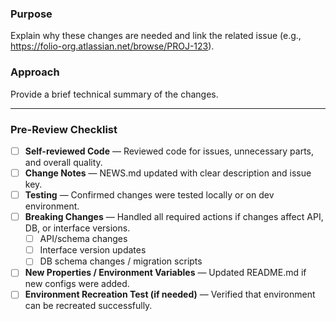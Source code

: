 ### **Purpose**
Explain why these changes are needed and link the related issue (e.g., https://folio-org.atlassian.net/browse/PROJ-123).

### **Approach**
Provide a brief technical summary of the changes.

---

### **Pre-Review Checklist**

- [ ] **Self-reviewed Code** — Reviewed code for issues, unnecessary parts, and overall quality.
- [ ] **Change Notes** — NEWS.md updated with clear description and issue key.
- [ ] **Testing** — Confirmed changes were tested locally or on dev environment.
- [ ] **Breaking Changes** — Handled all required actions if changes affect API, DB, or interface versions.
  - [ ] API/schema changes
  - [ ] Interface version updates
  - [ ] DB schema changes / migration scripts
- [ ] **New Properties / Environment Variables** — Updated README.md if new configs were added.
- [ ] **Environment Recreation Test (if needed)** — Verified that environment can be recreated successfully.
